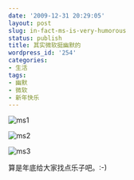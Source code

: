 ```yaml
---
date: '2009-12-31 20:29:05'
layout: post
slug: in-fact-ms-is-very-humorous
status: publish
title: 其实微软挺幽默的
wordpress_id: '254'
categories:
- 生活
tags:
- 幽默
- 微软
- 新年快乐
---
```


![ms1](http://i.imgur.com/tpbCZ2q.png)

![ms2](http://i.imgur.com/kTMAI04.png)

![ms3](http://i.imgur.com/mW0LEzG.png)

算是年底给大家找点乐子吧。:-)
